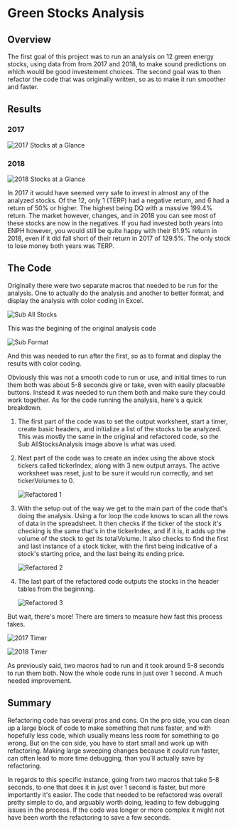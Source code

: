 # Green Stocks Analysis

## Overview
  The first goal of this project was to run an analysis on 12 green energy stocks, using data from from 2017 and 2018,
  to make sound predictions on which would be good investement choices. The second goal was to then refactor the code
  that was originally written, so as to make it run smoother and faster.
  


## Results


### 2017

![2017 Stocks at a Glance](https://github.com/HexHaunter/Stock-Analysis/blob/main/Resources/2017%20Stocks%20at%20a%20Glance.png?raw=true)



### 2018

![2018 Stocks at a Glance](https://github.com/HexHaunter/Stock-Analysis/blob/main/Resources/2018%20Stocks%20at%20a%20Glance.png?raw=true)



  In 2017 it would have seemed very safe to invest in almost any of the analyzed stocks. Of the 12, only 1 (TERP) had a negative
return, and 6 had a return of 50% or higher. The highest being DQ with a massive 199.4% return. The market however, changes, and
in 2018 you can see most of these stocks are now in the negatives. If you had invested both years into ENPH however, you would
still be quite happy with their 81.9% return in 2018, even if it did fall short of their return in 2017 of 129.5%. The only stock
to lose money both years was TERP.


## The Code

Originally there were two separate macros that needed to be run for the analysis. One to actually do the analysis and another to
better format, and display the analysis with color coding in Excel.

![Sub All Stocks](https://github.com/HexHaunter/Stock-Analysis/blob/main/Resources/Sub%20All%20Stocks.png?raw=true)

This was the begining of the original analysis code


![Sub Format](https://github.com/HexHaunter/Stock-Analysis/blob/main/Resources/Sub%20Format.png?raw=true)

And this was needed to run after the first, so as to format and display the results with color coding.



Obviously this was not a smooth code to run or use, and initial times to run them both was about 5-8 seconds give or take,
even with easily placeable buttons. Instead it was needed to run them both and make sure they could work together. As for
the code running the analysis, here's a quick breakdown.


1. The first part of the code was to set the output worksheet, start a timer, create basic headers, and initialize a 
   list of the stocks to be analyzed. This was mostly the same in the original and refactored code, so the
   Sub AllStocksAnalysis image above is what was used.
   
2. Next part of the code was to create an index using the above stock tickers called tickerIndex, along with 3 new
   output arrays. The active worksheet was reset, just to be sure it would run correctly, and set tickerVolumes to 0.
   
   ![Refactored 1](https://github.com/HexHaunter/Stock-Analysis/blob/main/Resources/Refactored%201.png?raw=true)

3. With the setup out of the way we get to the main part of the code that's doing the analysis. Using a for loop
   the code knows to scan all the rows of data in the spreadsheet. It then checks if the ticker of the stock it's
   checking is the same that's in the tickerIndex, and if it is, it adds up the volume of the stock to get its
   totalVolume. It also checks to find the first and last instance of a stock ticker, with the first being indicative
   of a stock's starting price, and the last being its ending price.
   
   ![Refactored 2](https://github.com/HexHaunter/Stock-Analysis/blob/main/Resources/Refactored%202.png?raw=true)
   
4. The last part of the refactored code outputs the stocks in the header tables from the beginning.
   
   ![Refactored 3](https://github.com/HexHaunter/Stock-Analysis/blob/main/Resources/Refactored%203.png?raw=true)
   
But wait, there's more! There are timers to measure how fast this process takes.

![2017 Timer](https://github.com/HexHaunter/Stock-Analysis/blob/main/Resources/2017%20Timer.png?raw=true)


![2018 Timer](https://github.com/HexHaunter/Stock-Analysis/blob/main/Resources/2018%20Timer.png?raw=true)


As previously said, two macros had to run and it took around 5-8 seconds to run them both. Now the whole code runs
in just over 1 second. A much needed improvement.


## Summary

Refactoring code has several pros and cons. On the pro side, you can clean up a large block of code to make
something that runs faster, and with hopefully less code, which usually means less room for something to go 
wrong. But on the con side, you have to start small and work up with refactoring. Making large sweeping
changes because it *could* run faster, can often lead to more time debugging, than you'll actually save
by refactoring.

In regards to this specific instance, going from two macros that take 5-8 seconds, to one that does it in 
just over 1 second is faster, but more importantly it's easier. The code that needed to be refactored was
overall pretty simple to do, and arguably worth doing, leading to few debugging issues in the process. If the
code was longer or more complex it might not have been worth the refactoring to save a few seconds.
